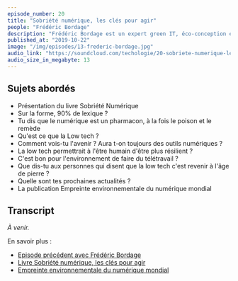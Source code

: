 ```yaml
---
episode_number: 20
title: "Sobriété numérique, les clés pour agir"
people: "Frédéric Bordage"
description: "Frédéric Bordage est un expert green IT, éco-conception et la conception responsable des services numériques. Nous l'avions déjà rencontré lors d'un précédent épisode. Il nous parle cette fois de son livre Sobriété numérique, les clés pour agir sorti le 10 septembre 2019."
published_at: "2019-10-22"
image: "/img/episodes/13-frederic-bordage.jpg"
audio_link: "https://soundcloud.com/techologie/20-sobriete-numerique-les-cles-pour-agir-avec-frederic-bordage"
audio_size_in_megabyte: 13
---
```


## Sujets abordés

* Présentation du livre Sobriété Numérique
* Sur la forme, 90% de lexique ?
* Tu dis que le numérique est un pharmacon, à la fois le poison et le remède
* Qu'est ce que la Low tech ?
* Comment vois-tu l'avenir ? Aura t-on toujours des outils numériques ?
* La low tech permettrait à l'être humain d'être plus résilient ?
* C'est bon pour l'environnement de faire du télétravail ?
* Que dis-tu aux personnes qui disent que la low tech c'est revenir à l'âge de pierre ?
* Quelle sont tes prochaines actualités ?
* La publication Empreinte environnementale du numérique mondial

## Transcript

_À venir._

<div class="block">
En savoir plus :

* [Episode précédent avec Frédéric Bordage](https://techologie.net/episodes/13-numerique-responsable-outil-de-resilience)
* [Livre Sobriété numérique, les clés pour agir](https://www.greenit.fr/2019/09/10/sobriete-numerique-les-cles-pour-agir/)
* [Empreinte environnementale du numérique mondial](https://www.greenit.fr/empreinte-environnementale-du-numerique-mondial/) 

</div>
